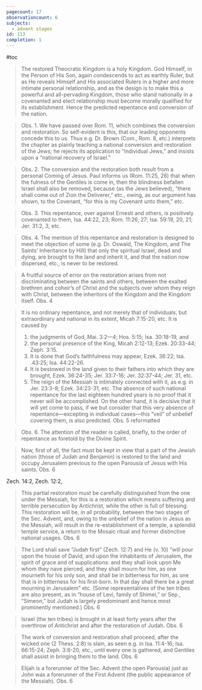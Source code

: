 ```yaml
---
pagecount: 17
observationcount: 6
subjects:
  - advent stages
id: 113
completion: 1
---
```

#toc

>The restored Theocratic Kingdom is a holy Kingdom. God Himself, in the Person of His Son, again condescends to act as earthly Ruler, but as He reveals Himself and His associated Rulers in a higher and more intimate personal relationship, and as the design is to make this a powerful and all-pervading Kingdom, those who stand nationally in a covenanted and elect relationship must become morally qualified for its establishment. Hence the predicted repentance and conversion of the nation.

>Obs. 1. We have passed over Rom. 11, which combines the conversion and restoration. So self-evident is this, that our leading opponents concede this to us. Thus e.g. Dr. Brown (Com., Rom. 8, etc.) interprets the chapter as plainly teaching a national conversion and restoration of the Jews; he rejects its application to “individual Jews,” and insists upon a “national recovery of Israel.”

>Obs. 2. The conversion and the restoration both result from a personal Coming of Jesus. Paul informs us (Rom. 11:25, 26) that when the fulness of the Gentiles is come in, then the blindness befallen Israel shall also be removed, because (as the Jews believed), “there shall come out of Zion the Deliverer,” etc., owing, as our argument has shown, to the Covenant, “for this is my Covenant unto them,” etc.

>Obs. 3. This repentance, over against Ernesti and others, is positively covenanted to them, Isa. 44:22, 23; Rom. 11:26, 27; Isa. 59:19, 20, 21; Jer. 31:2, 3, etc.

>Obs. 4. The mention of this repentance and restoration is designed to meet the objection of some (e.g. Dr. Oswald, The Kingdom, and The Saints’ Inheritance by Hill) that only the spiritual Israel, dead and dying, are brought to the land and inherit it, and that the nation now dispersed, etc., is never to be restored.

>A fruitful source of error on the restoration arises from not discriminating between the saints and others, between the exalted brethren and coheir’s of Christ and the subjects over whom they reign with Christ, between the inheritors of the Kingdom and the Kingdom itself.
>Obs. 4

>It is no ordinary repentance, and not merely that of individuals, but extraordinary and national in its extent, Micah 7:15-20, etc. It is caused by 
>1. the judgments of God, Mai. 3:2—4; Hos. 5:15; Isa. 30:18-19, and 
>2. the personal presence of the King, Micah 2:12-13; Ezek. 20:33-44; Zeph. 3:15. 
>3. It is done that God’s faithfulness may appear, Ezek. 36:22; Isa. .43:25; Isa. 44:22-26. 
>4. It is bestowed in the land given to their fathers into which they are brought, Ezek. 36:24-35; Jer. 33:7-16; Jer. 32:37-44; Jer. 31, etc. 
>5. The reign of the Messiah is intimately connected with it, as e.g. in Jer. 23:3-8; Ezek. 34:23-31, etc. 
>The absence of such national repentance for the last eighteen hundred years is no proof that it never will be accomplished. On the other hand, it is decisive that it will yet come to pass, if we but consider that this very absence of repentance—excepting in individual cases—this “veil” of unbelief covering them, is also predicted.
>Obs. 5 reformatted

>Obs. 6. The attention of the reader is called, briefly, to the order of repentance as foretold by the Divine Spirit.

>Now, first of all, the fact must be kept in view that a part of the Jewish nation (those of Judah and Benjamin) is restored to the land and occupy Jerusalem previous to the open Parousia of Jesus with His saints.
>Obs. 6

Zech. 14:2, Zech. 12:2,

>This partial restoration must be carefully distinguished from the one under the Messiah, for this is a restoration which means suffering and terrible persecution by Antichrist, while the other is full of blessing. This restoration will be, in all probability, between the two stages of the Sec. Advent, and, owing to the unbelief of the nation in Jesus as the Messiah, will result in the re-establishment of a temple, a splendid temple service, a return to the Mosaic ritual and former distinctive national usages.
>Obs. 6

>The Lord shall save “Judah first” (Zech. 12:7) and He (v. 10) “will pour upon the house of David, and upon the inhabitants of Jerusalem, the spirit of grace and of supplications: and they shall look upon Me whom they nave pierced, and they shall mourn for him, as one mourneth for his only son, and shall be in bitterness for him, as one that is in bitterness for his first-born. In that day shall there be a great mourning in Jerusalem” etc. (Some representatives of the ten tribes are also present, as in “house of Levi, family of Shimei,” or Sep., “Simeon,” but Judah is largely predominant and hence most prominently mentioned.)
>Obs. 6

>Israel (the ten tribes) is brought in at least forty years after the overthrow of Antichrist and after the restoration of Judah.
>Obs. 6

>The work of conversion and restoration shall proceed, after the wicked one (2 Thess. 2:8) is slain, as seen e.g. in Isa. 11:4-16; Isa. 66:15-24; Zeph. 3:8-20, etc., until every one is gathered, and Gentiles shall assist in bringing them to the land.
>Obs. 6

>Elijah is a forerunner of the Sec. Advent (the open Parousia) just as John was a forerunner of the First Advent (the public appearance of the Messiah).
>Obs. 6



